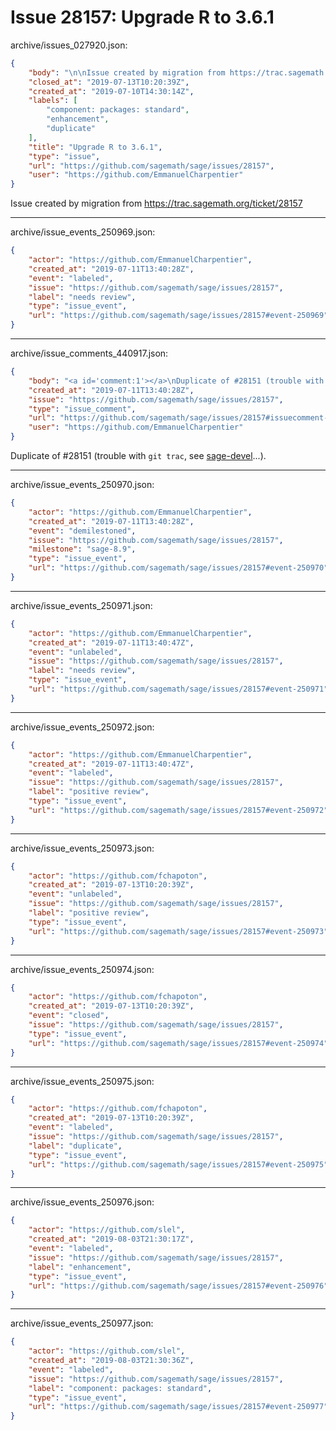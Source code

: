 # Issue 28157: Upgrade R to 3.6.1

archive/issues_027920.json:
```json
{
    "body": "\n\nIssue created by migration from https://trac.sagemath.org/ticket/28157\n\n",
    "closed_at": "2019-07-13T10:20:39Z",
    "created_at": "2019-07-10T14:30:14Z",
    "labels": [
        "component: packages: standard",
        "enhancement",
        "duplicate"
    ],
    "title": "Upgrade R to 3.6.1",
    "type": "issue",
    "url": "https://github.com/sagemath/sage/issues/28157",
    "user": "https://github.com/EmmanuelCharpentier"
}
```


Issue created by migration from https://trac.sagemath.org/ticket/28157





---

archive/issue_events_250969.json:
```json
{
    "actor": "https://github.com/EmmanuelCharpentier",
    "created_at": "2019-07-11T13:40:28Z",
    "event": "labeled",
    "issue": "https://github.com/sagemath/sage/issues/28157",
    "label": "needs review",
    "type": "issue_event",
    "url": "https://github.com/sagemath/sage/issues/28157#event-250969"
}
```



---

archive/issue_comments_440917.json:
```json
{
    "body": "<a id='comment:1'></a>\nDuplicate of #28151 (trouble with `git trac`, see [sage-devel](https://groups.google.com/forum/#!topic/sage-devel/QgD6xb3oCEU)...).",
    "created_at": "2019-07-11T13:40:28Z",
    "issue": "https://github.com/sagemath/sage/issues/28157",
    "type": "issue_comment",
    "url": "https://github.com/sagemath/sage/issues/28157#issuecomment-440917",
    "user": "https://github.com/EmmanuelCharpentier"
}
```

<a id='comment:1'></a>
Duplicate of #28151 (trouble with `git trac`, see [sage-devel](https://groups.google.com/forum/#!topic/sage-devel/QgD6xb3oCEU)...).



---

archive/issue_events_250970.json:
```json
{
    "actor": "https://github.com/EmmanuelCharpentier",
    "created_at": "2019-07-11T13:40:28Z",
    "event": "demilestoned",
    "issue": "https://github.com/sagemath/sage/issues/28157",
    "milestone": "sage-8.9",
    "type": "issue_event",
    "url": "https://github.com/sagemath/sage/issues/28157#event-250970"
}
```



---

archive/issue_events_250971.json:
```json
{
    "actor": "https://github.com/EmmanuelCharpentier",
    "created_at": "2019-07-11T13:40:47Z",
    "event": "unlabeled",
    "issue": "https://github.com/sagemath/sage/issues/28157",
    "label": "needs review",
    "type": "issue_event",
    "url": "https://github.com/sagemath/sage/issues/28157#event-250971"
}
```



---

archive/issue_events_250972.json:
```json
{
    "actor": "https://github.com/EmmanuelCharpentier",
    "created_at": "2019-07-11T13:40:47Z",
    "event": "labeled",
    "issue": "https://github.com/sagemath/sage/issues/28157",
    "label": "positive review",
    "type": "issue_event",
    "url": "https://github.com/sagemath/sage/issues/28157#event-250972"
}
```



---

archive/issue_events_250973.json:
```json
{
    "actor": "https://github.com/fchapoton",
    "created_at": "2019-07-13T10:20:39Z",
    "event": "unlabeled",
    "issue": "https://github.com/sagemath/sage/issues/28157",
    "label": "positive review",
    "type": "issue_event",
    "url": "https://github.com/sagemath/sage/issues/28157#event-250973"
}
```



---

archive/issue_events_250974.json:
```json
{
    "actor": "https://github.com/fchapoton",
    "created_at": "2019-07-13T10:20:39Z",
    "event": "closed",
    "issue": "https://github.com/sagemath/sage/issues/28157",
    "type": "issue_event",
    "url": "https://github.com/sagemath/sage/issues/28157#event-250974"
}
```



---

archive/issue_events_250975.json:
```json
{
    "actor": "https://github.com/fchapoton",
    "created_at": "2019-07-13T10:20:39Z",
    "event": "labeled",
    "issue": "https://github.com/sagemath/sage/issues/28157",
    "label": "duplicate",
    "type": "issue_event",
    "url": "https://github.com/sagemath/sage/issues/28157#event-250975"
}
```



---

archive/issue_events_250976.json:
```json
{
    "actor": "https://github.com/slel",
    "created_at": "2019-08-03T21:30:17Z",
    "event": "labeled",
    "issue": "https://github.com/sagemath/sage/issues/28157",
    "label": "enhancement",
    "type": "issue_event",
    "url": "https://github.com/sagemath/sage/issues/28157#event-250976"
}
```



---

archive/issue_events_250977.json:
```json
{
    "actor": "https://github.com/slel",
    "created_at": "2019-08-03T21:30:36Z",
    "event": "labeled",
    "issue": "https://github.com/sagemath/sage/issues/28157",
    "label": "component: packages: standard",
    "type": "issue_event",
    "url": "https://github.com/sagemath/sage/issues/28157#event-250977"
}
```
